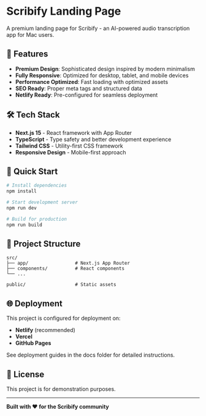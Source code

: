 # Scribify Landing Page

A premium landing page for Scribify - an AI-powered audio transcription app for Mac users.

## 🎯 Features

- **Premium Design**: Sophisticated design inspired by modern minimalism
- **Fully Responsive**: Optimized for desktop, tablet, and mobile devices
- **Performance Optimized**: Fast loading with optimized assets
- **SEO Ready**: Proper meta tags and structured data
- **Netlify Ready**: Pre-configured for seamless deployment

## 🛠️ Tech Stack

- **Next.js 15** - React framework with App Router
- **TypeScript** - Type safety and better development experience
- **Tailwind CSS** - Utility-first CSS framework
- **Responsive Design** - Mobile-first approach

## 🚀 Quick Start

```bash
# Install dependencies
npm install

# Start development server
npm run dev

# Build for production
npm run build
```

## 📁 Project Structure

```
src/
├── app/                 # Next.js App Router
├── components/          # React components
└── ...

public/                  # Static assets
```

## 🌐 Deployment

This project is configured for deployment on:
- **Netlify** (recommended)
- **Vercel** 
- **GitHub Pages**

See deployment guides in the docs folder for detailed instructions.

## 📝 License

This project is for demonstration purposes.

---

**Built with ❤️ for the Scribify community**